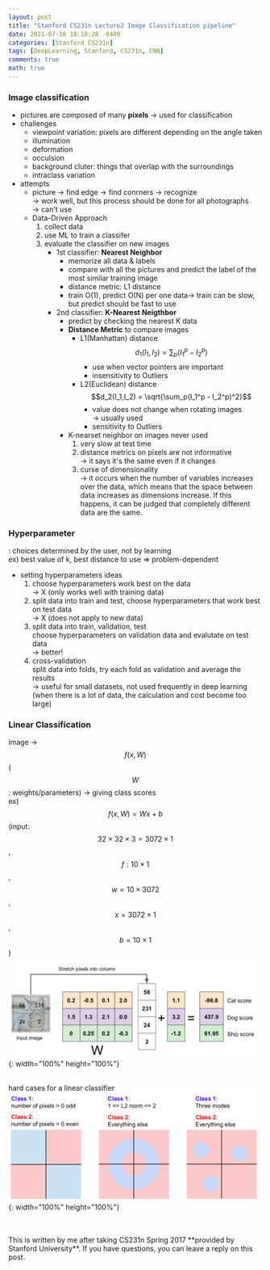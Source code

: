 ```yaml
---
layout: post
title: "Stanford CS231n Lecture2 Image Classification pipeline"
date: 2021-07-18 18:18:28 -0400
categories: [Stanford CS231n]
tags: [DeepLearning, Stanford, CS231n, CNN]
comments: true
math: true
---
```


### Image classification
- pictures are composed of many **pixels** -> used for classification
- challenges
    - viewpoint variation: pixels are different depending on the angle taken
    - illumination
    - deformation
    - occulsion
    - background cluter: things that overlap with the surroundings
    - intraclass variation
- attempts
    - picture -> find edge -> find conrners -> recognize<br/>
      -> work well, but this process should be done for all photographs<br/>
      -> can't use
    - Data-Driven Approach
        1. collect data
        2. use ML to train a classifer
        3. evaluate the classifier on new images
            - 1st classifier: **Nearest Neighbor** <br/>
                - memorize all data & labels
                - compare with all the pictures and predict the label of the most similar training image
                - distance metric: L1 distance
                - train O(1), predict O(N) per one data-> train can be slow, but predict should be fast to use <br/>
            - 2nd classifier: **K-Nearest Neigthbor**
                - predict by checking the nearest K data
                - **Distance Metric** to compare images
                    - L1(Manhattan) distance
                    $$d_1(I_1, I_2) = \sum_p(I_1^p - I_2^p)$$
                        - use when vector pointers are important
                        - insensitivity to Outliers 
                    - L2(Euclidean) distance
                        $$d_2(I_1,I_2) = \sqrt{\sum_p(I_1^p - I_2^p)^2}$$
                        - value does not change when rotating images<br/>
                        -> usually used
                        - sensitivity to Outliers
                - K-nearset neighbor on images never used
                    1. very slow at test time
                    2. distance metrics on pixels are not informative<br/>
                        -> it says it's the same even if it changes
                    3. curse of dimensionality<br/>
                        -> it occurs when the number of variables increases over the data, which means that the space between data increases as dimensions increase. If this happens, it can be judged that completely different data are the same.

### Hyperparameter
: choices determined by the user, not by learning<br/>
ex) best value of k, best distance to use => problem-dependent
- setting hyperparameters ideas
    1. choose hyperparameters work best on the data<br/> 
    -> X (only works well with training data)
    2. split data into train and test, choose hyperparameters that work best on test data<br/>
    -> X (does not apply to new data)
    3. split data into train, validation, test<br/>
    choose hyperparameters on validation data and evalutate on test data<br/>
    -> better!
    4. cross-validation<br/>
    split data into folds, try each fold as validation and average the results<br/> 
    -> useful for small datasets, not used frequently in deep learning (when there is a lot of data, the calculation and cost become too large)

### Linear Classification
image -> $$f(x, W)$$ ($$W$$: weights/parameters) -> giving class scores<br/>
ex) $$f(x,W) = Wx + b$$ (input: $$32\times32\times3=3072 \times 1$$, $$f:10\times1$$, $$w=10\times3072$$, $$x=3072\times1$$, $$b=10\times1$$)
![1](/images/cs231n/lec2/1.png){: width="100%" height="100%"}
<br/>
<br/>

hard cases for a linear classifier
![2](/images/cs231n/lec2/5.png){: width="100%" height="100%"}

<br/>
<br/>
This is written by me after taking CS231n Spring 2017 **provided by Stanford University**.
If you have questions, you can leave a reply on this post.